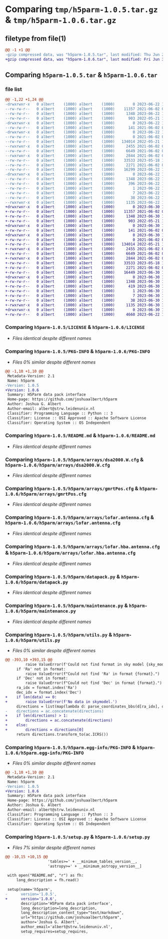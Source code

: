 # Comparing `tmp/h5parm-1.0.5.tar.gz` & `tmp/h5parm-1.0.6.tar.gz`

## filetype from file(1)

```diff
@@ -1 +1 @@
-gzip compressed data, was "h5parm-1.0.5.tar", last modified: Thu Jun 22 17:47:10 2023, max compression
+gzip compressed data, was "h5parm-1.0.6.tar", last modified: Fri Jun 30 15:27:55 2023, max compression
```

## Comparing `h5parm-1.0.5.tar` & `h5parm-1.0.6.tar`

### file list

```diff
@@ -1,22 +1,24 @@
-drwxrwxr-x   0 albert    (1000) albert    (1000)        0 2023-06-22 17:47:10.878784 h5parm-1.0.5/
--rw-rw-r--   0 albert    (1000) albert    (1000)    11357 2021-06-02 01:08:45.000000 h5parm-1.0.5/LICENSE
--rw-rw-r--   0 albert    (1000) albert    (1000)     1348 2023-06-22 17:47:10.878784 h5parm-1.0.5/PKG-INFO
--rw-rw-r--   0 albert    (1000) albert    (1000)      903 2022-05-21 17:50:27.000000 h5parm-1.0.5/README.md
-drwxrwxr-x   0 albert    (1000) albert    (1000)        0 2023-06-22 17:47:10.878784 h5parm-1.0.5/h5parm/
--rw-rw-r--   0 albert    (1000) albert    (1000)      141 2021-06-02 01:08:45.000000 h5parm-1.0.5/h5parm/__init__.py
-drwxrwxr-x   0 albert    (1000) albert    (1000)        0 2023-06-22 17:47:10.878784 h5parm-1.0.5/h5parm/arrays/
--rw-rw-r--   0 albert    (1000) albert    (1000)        0 2021-06-02 01:08:45.000000 h5parm-1.0.5/h5parm/arrays/__init__.py
--rw-rw-r--   0 albert    (1000) albert    (1000)   134014 2022-05-21 17:50:27.000000 h5parm-1.0.5/h5parm/arrays/dsa2000.W.cfg
--rwxrwxr-x   0 albert    (1000) albert    (1000)     2455 2021-06-02 01:08:45.000000 h5parm-1.0.5/h5parm/arrays/gmrtPos.cfg
--rw-rw-r--   0 albert    (1000) albert    (1000)     6649 2021-06-02 01:08:45.000000 h5parm-1.0.5/h5parm/arrays/lofar.antenna.cfg
--rwxrwxr-x   0 albert    (1000) albert    (1000)     2844 2021-06-02 01:08:45.000000 h5parm-1.0.5/h5parm/arrays/lofar.hba.antenna.cfg
--rw-rw-r--   0 albert    (1000) albert    (1000)    33533 2023-05-18 12:41:43.000000 h5parm-1.0.5/h5parm/datapack.py
--rw-rw-r--   0 albert    (1000) albert    (1000)     2271 2021-06-02 01:08:45.000000 h5parm-1.0.5/h5parm/maintenance.py
--rw-rw-r--   0 albert    (1000) albert    (1000)    16299 2023-06-22 17:45:55.000000 h5parm-1.0.5/h5parm/utils.py
-drwxrwxr-x   0 albert    (1000) albert    (1000)        0 2023-06-22 17:47:10.878784 h5parm-1.0.5/h5parm.egg-info/
--rw-rw-r--   0 albert    (1000) albert    (1000)     1348 2023-06-22 17:47:10.000000 h5parm-1.0.5/h5parm.egg-info/PKG-INFO
--rw-rw-r--   0 albert    (1000) albert    (1000)      396 2023-06-22 17:47:10.000000 h5parm-1.0.5/h5parm.egg-info/SOURCES.txt
--rw-rw-r--   0 albert    (1000) albert    (1000)        1 2023-06-22 17:47:10.000000 h5parm-1.0.5/h5parm.egg-info/dependency_links.txt
--rw-rw-r--   0 albert    (1000) albert    (1000)        7 2023-06-22 17:47:10.000000 h5parm-1.0.5/h5parm.egg-info/top_level.txt
--rw-rw-r--   0 albert    (1000) albert    (1000)       38 2023-06-22 17:47:10.878784 h5parm-1.0.5/setup.cfg
--rwxrwxr-x   0 albert    (1000) albert    (1000)     1135 2023-06-22 17:46:46.000000 h5parm-1.0.5/setup.py
+drwxrwxr-x   0 albert    (1000) albert    (1000)        0 2023-06-30 15:27:55.384185 h5parm-1.0.6/
+-rw-rw-r--   0 albert    (1000) albert    (1000)    11357 2021-06-02 01:08:45.000000 h5parm-1.0.6/LICENSE
+-rw-rw-r--   0 albert    (1000) albert    (1000)     1348 2023-06-30 15:27:55.384185 h5parm-1.0.6/PKG-INFO
+-rw-rw-r--   0 albert    (1000) albert    (1000)      903 2022-05-21 17:50:27.000000 h5parm-1.0.6/README.md
+drwxrwxr-x   0 albert    (1000) albert    (1000)        0 2023-06-30 15:27:55.384185 h5parm-1.0.6/h5parm/
+-rw-rw-r--   0 albert    (1000) albert    (1000)      141 2021-06-02 01:08:45.000000 h5parm-1.0.6/h5parm/__init__.py
+drwxrwxr-x   0 albert    (1000) albert    (1000)        0 2023-06-30 15:27:55.384185 h5parm-1.0.6/h5parm/arrays/
+-rw-rw-r--   0 albert    (1000) albert    (1000)        0 2021-06-02 01:08:45.000000 h5parm-1.0.6/h5parm/arrays/__init__.py
+-rw-rw-r--   0 albert    (1000) albert    (1000)   134014 2022-05-21 17:50:27.000000 h5parm-1.0.6/h5parm/arrays/dsa2000.W.cfg
+-rwxrwxr-x   0 albert    (1000) albert    (1000)     2455 2021-06-02 01:08:45.000000 h5parm-1.0.6/h5parm/arrays/gmrtPos.cfg
+-rw-rw-r--   0 albert    (1000) albert    (1000)     6649 2021-06-02 01:08:45.000000 h5parm-1.0.6/h5parm/arrays/lofar.antenna.cfg
+-rwxrwxr-x   0 albert    (1000) albert    (1000)     2844 2021-06-02 01:08:45.000000 h5parm-1.0.6/h5parm/arrays/lofar.hba.antenna.cfg
+-rw-rw-r--   0 albert    (1000) albert    (1000)    33533 2023-05-18 12:41:43.000000 h5parm-1.0.6/h5parm/datapack.py
+-rw-rw-r--   0 albert    (1000) albert    (1000)     2271 2021-06-02 01:08:45.000000 h5parm-1.0.6/h5parm/maintenance.py
+-rw-rw-r--   0 albert    (1000) albert    (1000)    16449 2023-06-30 15:27:31.000000 h5parm-1.0.6/h5parm/utils.py
+drwxrwxr-x   0 albert    (1000) albert    (1000)        0 2023-06-30 15:27:55.384185 h5parm-1.0.6/h5parm.egg-info/
+-rw-rw-r--   0 albert    (1000) albert    (1000)     1348 2023-06-30 15:27:55.000000 h5parm-1.0.6/h5parm.egg-info/PKG-INFO
+-rw-rw-r--   0 albert    (1000) albert    (1000)      419 2023-06-30 15:27:55.000000 h5parm-1.0.6/h5parm.egg-info/SOURCES.txt
+-rw-rw-r--   0 albert    (1000) albert    (1000)        1 2023-06-30 15:27:55.000000 h5parm-1.0.6/h5parm.egg-info/dependency_links.txt
+-rw-rw-r--   0 albert    (1000) albert    (1000)        7 2023-06-30 15:27:55.000000 h5parm-1.0.6/h5parm.egg-info/top_level.txt
+-rw-rw-r--   0 albert    (1000) albert    (1000)       38 2023-06-30 15:27:55.384185 h5parm-1.0.6/setup.cfg
+-rwxrwxr-x   0 albert    (1000) albert    (1000)     1135 2023-06-30 15:27:31.000000 h5parm-1.0.6/setup.py
+drwxrwxr-x   0 albert    (1000) albert    (1000)        0 2023-06-30 15:27:55.384185 h5parm-1.0.6/tests/
+-rw-rw-r--   0 albert    (1000) albert    (1000)     4660 2023-06-22 17:45:55.000000 h5parm-1.0.6/tests/test_datapack.py
```

### Comparing `h5parm-1.0.5/LICENSE` & `h5parm-1.0.6/LICENSE`

 * *Files identical despite different names*

### Comparing `h5parm-1.0.5/PKG-INFO` & `h5parm-1.0.6/PKG-INFO`

 * *Files 0% similar despite different names*

```diff
@@ -1,10 +1,10 @@
 Metadata-Version: 2.1
 Name: h5parm
-Version: 1.0.5
+Version: 1.0.6
 Summary: H5Parm data pack interface
 Home-page: https://github.com/joshuaalbert/h5parm
 Author: Joshua G. Albert
 Author-email: albert@strw.leidenuniv.nl
 Classifier: Programming Language :: Python :: 3
 Classifier: License :: OSI Approved :: Apache Software License
 Classifier: Operating System :: OS Independent
```

### Comparing `h5parm-1.0.5/README.md` & `h5parm-1.0.6/README.md`

 * *Files identical despite different names*

### Comparing `h5parm-1.0.5/h5parm/arrays/dsa2000.W.cfg` & `h5parm-1.0.6/h5parm/arrays/dsa2000.W.cfg`

 * *Files identical despite different names*

### Comparing `h5parm-1.0.5/h5parm/arrays/gmrtPos.cfg` & `h5parm-1.0.6/h5parm/arrays/gmrtPos.cfg`

 * *Files identical despite different names*

### Comparing `h5parm-1.0.5/h5parm/arrays/lofar.antenna.cfg` & `h5parm-1.0.6/h5parm/arrays/lofar.antenna.cfg`

 * *Files identical despite different names*

### Comparing `h5parm-1.0.5/h5parm/arrays/lofar.hba.antenna.cfg` & `h5parm-1.0.6/h5parm/arrays/lofar.hba.antenna.cfg`

 * *Files identical despite different names*

### Comparing `h5parm-1.0.5/h5parm/datapack.py` & `h5parm-1.0.6/h5parm/datapack.py`

 * *Files identical despite different names*

### Comparing `h5parm-1.0.5/h5parm/maintenance.py` & `h5parm-1.0.6/h5parm/maintenance.py`

 * *Files identical despite different names*

### Comparing `h5parm-1.0.5/h5parm/utils.py` & `h5parm-1.0.6/h5parm/utils.py`

 * *Files 0% similar despite different names*

```diff
@@ -393,10 +393,15 @@
         raise ValueError(f'Could not find format in sky model {sky_model}')
     if 'Ra' not in format:
         raise ValueError(f"Could not find 'Ra' in format {format}.")
     if 'Dec' not in format:
         raise ValueError(f"Could not find 'Dec' in format {format}.")
     ra_idx = format.index('Ra')
     dec_idx = format.index('Dec')
+    if len(data) == 0:
+        raise ValueError(f'No data in skymodel.')
     directions = list(map(lambda d: parse_coordinates_bbs(d[ra_idx], d[dec_idx]), data))
-    directions = ac.concatenate(directions)
+    if len(directions) > 1:
+        directions = ac.concatenate(directions)
+    else:
+        directions = directions[0]
     return directions.transform_to(ac.ICRS())
```

### Comparing `h5parm-1.0.5/h5parm.egg-info/PKG-INFO` & `h5parm-1.0.6/h5parm.egg-info/PKG-INFO`

 * *Files 0% similar despite different names*

```diff
@@ -1,10 +1,10 @@
 Metadata-Version: 2.1
 Name: h5parm
-Version: 1.0.5
+Version: 1.0.6
 Summary: H5Parm data pack interface
 Home-page: https://github.com/joshuaalbert/h5parm
 Author: Joshua G. Albert
 Author-email: albert@strw.leidenuniv.nl
 Classifier: Programming Language :: Python :: 3
 Classifier: License :: OSI Approved :: Apache Software License
 Classifier: Operating System :: OS Independent
```

### Comparing `h5parm-1.0.5/setup.py` & `h5parm-1.0.6/setup.py`

 * *Files 7% similar despite different names*

```diff
@@ -10,15 +10,15 @@
                   'tables>=' + __minimum_tables_version__,
                   'astropy>=' + __minimum_astropy_version__]
 
 with open("README.md", "r") as fh:
     long_description = fh.read()
 
 setup(name='h5parm',
-      version='1.0.5',
+      version='1.0.6',
       description='H5Parm data pack interface',
       long_description=long_description,
       long_description_content_type="text/markdown",
       url="https://github.com/joshuaalbert/h5parm",
       author='Joshua G. Albert',
       author_email='albert@strw.leidenuniv.nl',
       setup_requires=setup_requires,
```

